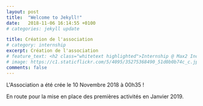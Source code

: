 ```yaml
---
layout: post
title:  "Welcome to Jekyll!"
date:   2018-11-06 16:14:55 +0100
# categories: jekyll update

title: Création de l'association
# category: internship
excerpt: Création de l'association
# feature_text: <h2 class="whitetext highlighted">Internship @ Max2 Inc</h2><span class="whitetext highlighted">A review of Fall 2017 internship</span>
# image: https://c1.staticflickr.com/5/4095/35275368490_51d0b0b74c_c.jpg
comments: false
---
```


L'Association a été crée le 10 Novembre 2018 à 00h35 !

En route pour la mise en place des premières activités en Janvier 2019.
